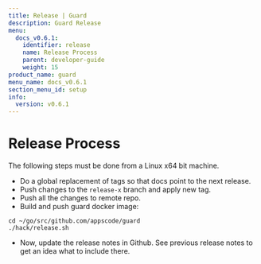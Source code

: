 ```yaml
---
title: Release | Guard
description: Guard Release
menu:
  docs_v0.6.1:
    identifier: release
    name: Release Process
    parent: developer-guide
    weight: 15
product_name: guard
menu_name: docs_v0.6.1
section_menu_id: setup
info:
  version: v0.6.1
---
```


# Release Process

The following steps must be done from a Linux x64 bit machine.

- Do a global replacement of tags so that docs point to the next release.
- Push changes to the `release-x` branch and apply new tag.
- Push all the changes to remote repo.
- Build and push guard docker image:

```console
cd ~/go/src/github.com/appscode/guard
./hack/release.sh
```

- Now, update the release notes in Github. See previous release notes to get an idea what to include there.
